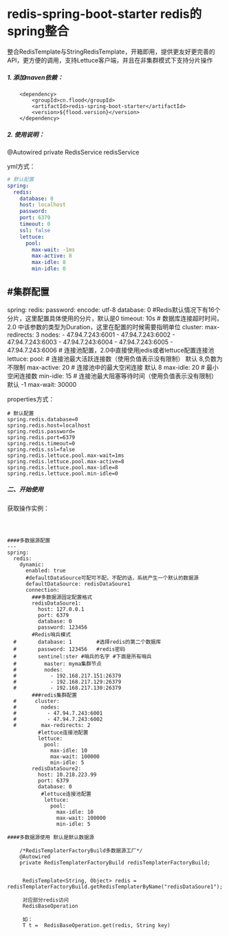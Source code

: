 # redis-spring-boot-starter redis的spring整合

整合RedisTemplate与StringRedisTemplate，开箱即用，提供更友好更完善的API，更方便的调用，支持Lettuce客户端，并且在非集群模式下支持分片操作

##### 1. 添加maven依赖：
```
    <dependency>
    	<groupId>cn.flood</groupId>
    	<artifactId>redis-spring-boot-starter</artifactId>
    	<version>${flood.version}</version>
    </dependency>
```
##### 2. 使用说明：

@Autowired
private RedisService redisService


yml方式：
```yaml
# 默认配置
spring:
  redis:
    database: 0
    host: localhost
    password: 
    port: 6379
    timeout: 0
    ssl: false
    lettuce:
      pool:
        max-wait: -1ms
        max-active: 8
        max-idle: 8
        min-idle: 0

```
#集群配置    
---
spring:
  redis:
    password: 
    encode: utf-8
    database: 0   #Redis默认情况下有16个分片，这里配置具体使用的分片，默认是0
    timeout: 10s  # 数据库连接超时时间，2.0 中该参数的类型为Duration，这里在配置的时候需要指明单位
    cluster:
        max-redirects: 3
        nodes: 
          - 47.94.7.243:6001
          - 47.94.7.243:6002
          - 47.94.7.243:6003
          - 47.94.7.243:6004
          - 47.94.7.243:6005
          - 47.94.7.243:6006
    # 连接池配置，2.0中直接使用jedis或者lettuce配置连接池
    lettuce:
      pool:
       # 连接池最大活跃连接数（使用负值表示没有限制） 默认 8,负数为不限制
       max-active: 20
       # 连接池中的最大空闲连接 默认 8
       max-idle: 20
       # 最小空闲连接数
       min-idle: 15
       # 连接池最大阻塞等待时间（使用负值表示没有限制） 默认 -1
       max-wait: 30000


properties方式：
```properties
# 默认配置
spring.redis.database=0
spring.redis.host=localhost
spring.redis.password=
spring.redis.port=6379
spring.redis.timeout=0
spring.redis.ssl=false
spring.redis.lettuce.pool.max-wait=1ms
spring.redis.lettuce.pool.max-active=8
spring.redis.lettuce.pool.max-idle=8
spring.redis.lettuce.pool.min-idle=0
```

##### 二、开始使用

获取操作实例：
```



####多数据源配置
---
spring:
  redis:
    dynamic: 
      enabled: true
      #defaultDataSource可配可不配，不配的话，系统产生一个默认的数据源
      defaultDataSource: redisDataSoure1
      connection:
        ###多数据源固定配置格式
        redisDataSoure1: 
          host: 127.0.0.1
          port: 6379
          database: 0
          password: 123456
        #Redis哨兵模式
  #       database: 1        #选择redis的第二个数据库
  #       password: 123456   #redis密码
  #       sentinel:ster #哨兵的名字 #下面是所有哨兵
  #         master: myma集群节点
  #         nodes: 
  #           - 192.168.217.151:26379
  #           - 192.168.217.129:26379
  #           - 192.168.217.130:26379
        ###redis集群配置
  #      cluster: 
  #        nodes: 
  #          - 47.94.7.243:6001
  #          - 47.94.7.243:6002
  #        max-redirects: 2
          #lettuce连接池配置
          lettuce: 
            pool: 
              max-idle: 10
              max-wait: 100000
              min-idle: 5
        redisDataSoure2: 
          host: 10.218.223.99
          port: 6379
          database: 0
           #lettuce连接池配置
            lettuce: 
              pool: 
                max-idle: 10
                max-wait: 100000
                min-idle: 5

####多数据源使用 默认是默认数据源

    /*RedisTemplaterFactoryBuild多数据源工厂*/
    @Autowired
    private RedisTemplaterFactoryBuild redisTemplaterFactoryBuild;
    
    
     RedisTemplate<String, Object> redis = redisTemplaterFactoryBuild.getRedisTemplaterByName("redisDataSoure1");
     
     对应部分redis访问
     RedisBaseOperation
     
     如：
     T t =  RedisBaseOperation.get(redis, String key)